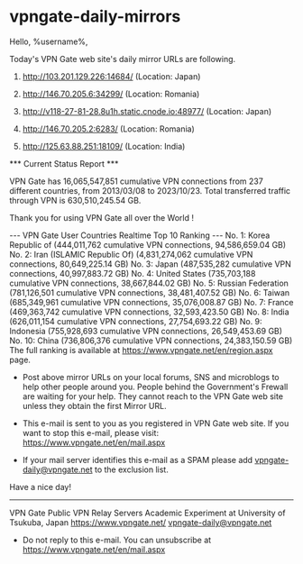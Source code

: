 # vpngate-daily-mirrors

Hello, %username%,

Today's VPN Gate web site's daily mirror URLs are following.

1. http://103.201.129.226:14684/
   (Location: Japan)

2. http://146.70.205.6:34299/
   (Location: Romania)

3. http://v118-27-81-28.8u1h.static.cnode.io:48977/
   (Location: Japan)

4. http://146.70.205.2:6283/
   (Location: Romania)

5. http://125.63.88.251:18109/
   (Location: India)


*** Current Status Report ***

VPN Gate has 16,065,547,851 cumulative VPN connections from 237 different countries, from 2013/03/08 to 2023/10/23.
Total transferred traffic through VPN is 630,510,245.54 GB.

Thank you for using VPN Gate all over the World !


--- VPN Gate User Countries Realtime Top 10 Ranking ---
No. 1: Korea Republic of (444,011,762 cumulative VPN connections, 94,586,659.04 GB)
No. 2: Iran (ISLAMIC Republic Of) (4,831,274,062 cumulative VPN connections, 80,649,225.14 GB)
No. 3: Japan (487,535,282 cumulative VPN connections, 40,997,883.72 GB)
No. 4: United States (735,703,188 cumulative VPN connections, 38,667,844.02 GB)
No. 5: Russian Federation (781,126,501 cumulative VPN connections, 38,481,407.52 GB)
No. 6: Taiwan (685,349,961 cumulative VPN connections, 35,076,008.87 GB)
No. 7: France (469,363,742 cumulative VPN connections, 32,593,423.50 GB)
No. 8: India (626,011,154 cumulative VPN connections, 27,754,693.22 GB)
No. 9: Indonesia (755,928,693 cumulative VPN connections, 26,549,453.69 GB)
No. 10: China (736,806,376 cumulative VPN connections, 24,383,150.59 GB)
The full ranking is available at https://www.vpngate.net/en/region.aspx page.


* Post above mirror URLs on your local forums, SNS and microblogs
  to help other people around you.
  People behind the Government's Frewall are waiting for your help.
  They cannot reach to the VPN Gate web site
  unless they obtain the first Mirror URL.

* This e-mail is sent to you as you registered in VPN Gate web site.
  If you want to stop this e-mail, please visit:
  https://www.vpngate.net/en/mail.aspx

* If your mail server identifies this e-mail as a SPAM
  please add vpngate-daily@vpngate.net to the exclusion list.

Have a nice day!

------------------------------------------------------
VPN Gate Public VPN Relay Servers
Academic Experiment at University of Tsukuba, Japan
https://www.vpngate.net/
vpngate-daily@vpngate.net
* Do not reply to this e-mail.
  You can unsubscribe at https://www.vpngate.net/en/mail.aspx


